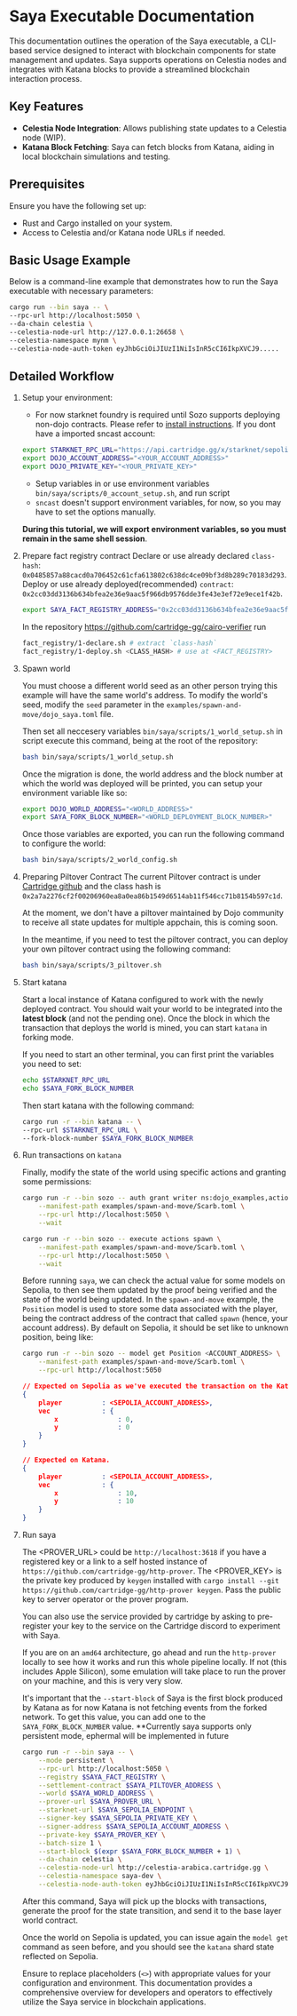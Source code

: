 # Saya Executable Documentation

This documentation outlines the operation of the Saya executable, a CLI-based service designed to interact with blockchain components for state management and updates. Saya supports operations on Celestia nodes and integrates with Katana blocks to provide a streamlined blockchain interaction process.

## Key Features

- **Celestia Node Integration**: Allows publishing state updates to a Celestia node (WIP).
- **Katana Block Fetching**: Saya can fetch blocks from Katana, aiding in local blockchain simulations and testing.

## Prerequisites

Ensure you have the following set up:

- Rust and Cargo installed on your system.
- Access to Celestia and/or Katana node URLs if needed.

## Basic Usage Example

Below is a command-line example that demonstrates how to run the Saya executable with necessary parameters:

```bash
cargo run --bin saya -- \
--rpc-url http://localhost:5050 \
--da-chain celestia \
--celestia-node-url http://127.0.0.1:26658 \
--celestia-namespace mynm \
--celestia-node-auth-token eyJhbGciOiJIUzI1NiIsInR5cCI6IkpXVCJ9.....
```

## Detailed Workflow

1. Setup your environment:
    * For now starknet foundry is required until Sozo supports deploying non-dojo contracts. Please refer to [install instructions](https://foundry-rs.github.io/starknet-foundry/getting-started/installation.html#installation-via-asdf).
    If you dont have a imported sncast account: 
    ```bash
    export STARKNET_RPC_URL="https://api.cartridge.gg/x/starknet/sepolia"
    export DOJO_ACCOUNT_ADDRESS="<YOUR_ACCOUNT_ADDRESS>"
    export DOJO_PRIVATE_KEY="<YOUR_PRIVATE_KEY>"
    ```
    * Setup variables in or use environment variables ```bin/saya/scripts/0_account_setup.sh```, and run script   
    * `sncast` doesn't support environment variables, for now, so you may have to set the options manually.  

    **During this tutorial, we will export environment variables, so you must remain in the same shell session**.


2. Prepare fact registry contract
   Declare or use already declared `class-hash`: `0x0485857a88cacd0a706452c61cfa613802c638dc4ce09bf3d8b289c70183d293`.
   Deploy or use already deployed(recommended) `contract`: `0x2cc03dd3136b634bfea2e36e9aac5f966db9576dde3fe43e3ef72e9ece1f42b`.

   ```bash
   export SAYA_FACT_REGISTRY_ADDRESS="0x2cc03dd3136b634bfea2e36e9aac5f966db9576dde3fe43e3ef72e9ece1f42b"
   ```

   In the repository https://github.com/cartridge-gg/cairo-verifier run

    ```bash
    fact_registry/1-declare.sh # extract `class-hash`
    fact_registry/1-deploy.sh <CLASS_HASH> # use at <FACT_REGISTRY>
    ```

3. Spawn world

    You must choose a different world seed as an other person trying this example will have the same world's address. To modify the world's seed, modify the `seed` parameter in the `examples/spawn-and-move/dojo_saya.toml` file.

    Then set all neccesery variables ```bin/saya/scripts/1_world_setup.sh``` in script execute this command, being at the root of the repository:

    ```bash
    bash bin/saya/scripts/1_world_setup.sh
    ```

    Once the migration is done, the world address and the block number at which the world was deployed will be printed,
    you can setup your environment variable like so:
    ```bash
    export DOJO_WORLD_ADDRESS="<WORLD_ADDRESS>"
    export SAYA_FORK_BLOCK_NUMBER="<WORLD_DEPLOYMENT_BLOCK_NUMBER>"
    ```

    Once those variables are exported, you can run the following command to configure the world:
    ```bash
    bash bin/saya/scripts/2_world_config.sh
    ```

4. Preparing Piltover Contract
    The current Piltover contract is under [Cartridge github](https://github.com/cartridge-gg/piltover) and the class hash is `0x2a7a2276cf2f00206960ea8a0ea86b1549d6514ab11f546cc71b8154b597c1d`.

    At the moment, we don't have a piltover maintained by Dojo community to receive all state updates for multiple
    appchain, this is coming soon.

    In the meantime, if you need to test the piltover contract, you can deploy your own piltover contract using the following command:
    ```bash
    bash bin/saya/scripts/3_piltover.sh
    ```

5. Start katana

    Start a local instance of Katana configured to work with the newly deployed contract. You should wait your world to be integrated into the **latest block** (and not the pending one).
    Once the block in which the transaction that deploys the world is mined, you can start `katana` in forking mode.

    If you need to start an other terminal, you can first print the variables you need to set:
    ```bash
    echo $STARKNET_RPC_URL
    echo $SAYA_FORK_BLOCK_NUMBER
    ```
    Then start katana with the following command:
    ```bash
    cargo run -r --bin katana -- \
    --rpc-url $STARKNET_RPC_URL \
    --fork-block-number $SAYA_FORK_BLOCK_NUMBER
    ```

6. Run transactions on `katana`

    Finally, modify the state of the world using specific actions and granting some permissions:

    ```bash
    cargo run -r --bin sozo -- auth grant writer ns:dojo_examples,actions \
        --manifest-path examples/spawn-and-move/Scarb.toml \
        --rpc-url http://localhost:5050 \
        --wait

    cargo run -r --bin sozo -- execute actions spawn \
        --manifest-path examples/spawn-and-move/Scarb.toml \
        --rpc-url http://localhost:5050 \
        --wait
    ```

    Before running `saya`, we can check the actual value for some models on Sepolia, to then see them updated by the proof being verified and the state of the world being updated.
    In the `spawn-and-move` example, the `Position` model is used to store some data associated with the player,
    being the contract address of the contract that called `spawn` (hence, your account address).
    By default on Sepolia, it should be set like to unknown position, being like:

    ```bash
    cargo run -r --bin sozo -- model get Position <ACCOUNT_ADDRESS> \
        --manifest-path examples/spawn-and-move/Scarb.toml \
        --rpc-url http://localhost:5050
    ```

    ```json
    // Expected on Sepolia as we've executed the transaction on the Katana shard.
    {
        player          : <SEPOLIA_ACCOUNT_ADDRESS>,
        vec             : {
            x               : 0,
            y               : 0
        }
    }

    // Expected on Katana.
    {
        player          : <SEPOLIA_ACCOUNT_ADDRESS>,
        vec             : {
            x               : 10,
            y               : 10
        }
    }
    ```

8. Run saya

    The <PROVER_URL> could be `http://localhost:3618` if you have a registered key or a link to a self hosted instance of `https://github.com/cartridge-gg/http-prover`.
    The <PROVER_KEY> is the private key produced by `keygen` installed with `cargo install --git https://github.com/cartridge-gg/http-prover keygen`. Pass the public key to server operator or the prover program.

    You can also use the service provided by cartridge by asking to pre-register your key to the service on the Cartridge discord to experiment with Saya.

    If you are on an `amd64` architecture, go ahead and run the `http-prover` locally to see how it works and run this whole pipeline locally.
    If not (this includes Apple Silicon), some emulation will take place to run the prover on your machine, and this is very very slow.

    It's important that the `--start-block` of Saya is the first block produced by Katana as for now Katana is not fetching events from the forked network. To get this value, you can add one to the `SAYA_FORK_BLOCK_NUMBER` value.
    **Currently saya supports only persistent mode, ephermal will be implemented in future

    ```bash
    cargo run -r --bin saya -- \
        --mode persistent \
        --rpc-url http://localhost:5050 \
        --registry $SAYA_FACT_REGISTRY \
        --settlement-contract $SAYA_PILTOVER_ADDRESS \
        --world $SAYA_WORLD_ADDRESS \
        --prover-url $SAYA_PROVER_URL \
        --starknet-url $SAYA_SEPOLIA_ENDPOINT \
        --signer-key $SAYA_SEPOLIA_PRIVATE_KEY \
        --signer-address $SAYA_SEPOLIA_ACCOUNT_ADDRESS \
        --private-key $SAYA_PROVER_KEY \
        --batch-size 1 \
        --start-block $(expr $SAYA_FORK_BLOCK_NUMBER + 1) \
        --da-chain celestia \
        --celestia-node-url http://celestia-arabica.cartridge.gg \
        --celestia-namespace saya-dev \
        --celestia-node-auth-token eyJhbGciOiJIUzI1NiIsInR5cCI6IkpXVCJ9.eyJBbGxvdyI6WyJwdWJsaWMiLCJyZWFkIiwid3JpdGUiLCJhZG1pbiJdfQ.l26OoOmRmLhKdvvUaeqhSpt2d5eZTWkaixSZeje7XIY
    ```

    After this command, Saya will pick up the blocks with transactions, generate the proof for the state transition, and send it to the base layer world contract.

    Once the world on Sepolia is updated, you can issue again the `model get` command as seen before, and you should see the `katana` shard state reflected on Sepolia.

    Ensure to replace placeholders (`<>`) with appropriate values for your configuration and environment. This documentation provides a comprehensive overview for developers and operators to effectively utilize the Saya service in blockchain applications.

